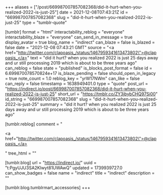 +++
aliases = ["/post/669987007857082368/did-it-hurt-when-you-realized-2022-is-just-25"]
date = 2021-12-08T07:43:21Z
id = "669987007857082368"
slug = "did-it-hurt-when-you-realized-2022-is-just-25"
type = "tumblr-quote"

[tumblr]
format = "html"
interactability_reblog = "everyone"
interactability_blaze = "everyone"
can_send_in_message = true
display_avatar = true
blog_name = "indirect"
can_blaze = false
is_blazed = false
date = "2021-12-08 07:43:21 GMT"
source = "<a href=\"http://twitter.com/clapoasis_/status/1467959341613473802\">@clapoasis_</a>"
text = "did it hurt? when you realized 2022 is just 25 days away and ur still processing 2019 which is about to be three years ago"
can_reblog = false
state = "published"
is_blocks_post_format = false
id = 6.699870078570824e+17
is_blaze_pending = false
should_open_in_legacy = true
note_count = 1.0
reblog_key = "yrW17NWm"
can_like = false
can_reply = false
timestamp = 1638949401.0
type = "quote"
post_url = "https://indirect.io/post/669987007857082368/did-it-hurt-when-you-realized-2022-is-just-25"
short_url = "https://tmblr.co/ZY3jbybCHQ97Si00"
id_string = "669987007857082368"
slug = "did-it-hurt-when-you-realized-2022-is-just-25"
summary = "did it hurt? when you realized 2022 is just 25 days away and ur still processing 2019 which is about to be three years ago"

[tumblr.reblog]
comment = "<p><a href=\"http://twitter.com/clapoasis_/status/1467959341613473802\">@clapoasis_</a></p>"
tree_html = ""

[tumblr.blog]
url = "https://indirect.io/"
uuid = "t:PgyUJU3SA2Klwyt81UWAwQ"
updated = 1739939727.0
can_show_badges = false
name = "indirect"
title = "indirect"
description = ""

[tumblr.blog.tumblrmart_accessories]
+++
